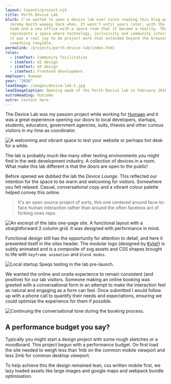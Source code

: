 ```yaml
---
layout: layouts/project.njk
title: Perth Device Lab
blurb: I've wanted to open a device lab ever since reading this blog post from
  Jeremy Keith waaaay back when. It wasn't until years later, with the right
  team and a new office with a spare room that it became a reality. The lab
  represents a space where technology, inclusivity and community intersect and
  it was a real joy to do project work that extended beyond the browser and into
  something tangible.
permalink: /projects/perth-device-lab/index.html
roles:
  - itemText: Community facilitation
  - itemText: UI design
  - itemText: UX design
  - itemText: Frontend development
employer: Humaan
year: "2016"
leadImage: /images/device-lab-1.jpg
leadImageCaption: Opening week of the Perth Device lab in February 2016. So neat and tidy!
outroHeading: Outcome
outro: Content here
---
```

The Device Lab was my passion project while working for [Humaan](http://humaan.com/ "Visit Humaan") and it was a great experience opening our doors to local developers, startups, students, educators, government agencies, suits, thieves and other curious visitors in my time as coordinator.

![](/images/device-lab-2.jpg "A welcoming and vibrant space to test your website or perhaps hot desk for a while.")



The lab is probably much like many other testing environments you might find in the web development industry. A collection of devices in a room. What make this lab different is that the doors are open to the public!

Before opened we dubbed the lab the *Device Lounge*. This reflected our intention for the space to be warm and welcoming for visitors. Somewhere you felt relaxed. Casual, conversational copy and a vibrant colour palette helped convey this online.

> It's an open source project of sorts, this one centered around face-to-face human interaction rather than around the often faceless act of forking ones repo.

![](/images/lab-hero-desktop-2.jpg "An excerpt of the labs one-page site. A functional layout with a straightforward 2 column grid. It was designed with performance in mind.")

Functional design still has the opportunity for attention to detail, and here it presented itself in the sites header. The modular logo (designed by [Kylie!](https://twitter.com/kylietimpani)) is subtly animated and is a composite of svg assets and CSS shapes brought to life with `keyframe animation` and `blend modes`.

![](/images/urvin.jpg "Local startup Speqs testing in the lab pre-launch.")

We wanted the online and onsite experience to remain consistent (and positive) for our lab visitors. Someone making an online booking was greeted with a conversational form in an attempt to make the interaction feel as natural and engaging as a form can feel. Once submitted I would follow up with a phone call to quantify their needs and expectations, ensuring we could optimise the experience for them if possible.

![](/images/lab-booking.gif " Continuing the conversational tone during the booking process.")

## A performance budget you say?

Typically you might start a design project with some rough sketches or a moodboard. This project begun with a performance budget. On first load the site needed to weigh less than 1mb on the common mobile viewport and less 2mb for common desktop viewport.

To help achieve this the design remained lean, css written mobile first, we lazy loaded assets like large images and google maps and webpack bundle optimisation.